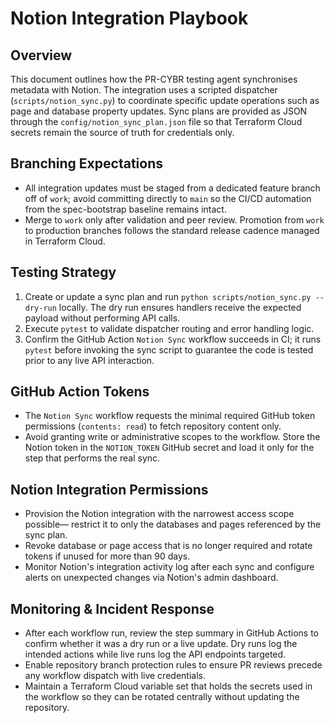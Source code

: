 # Notion Integration Playbook

## Overview
This document outlines how the PR-CYBR testing agent synchronises metadata with
Notion. The integration uses a scripted dispatcher (`scripts/notion_sync.py`)
to coordinate specific update operations such as page and database property
updates. Sync plans are provided as JSON through the
`config/notion_sync_plan.json` file so that Terraform Cloud secrets remain the
source of truth for credentials only.

## Branching Expectations
* All integration updates must be staged from a dedicated feature branch off of
  `work`; avoid committing directly to `main` so the CI/CD automation from the
  spec-bootstrap baseline remains intact.
* Merge to `work` only after validation and peer review. Promotion from `work`
  to production branches follows the standard release cadence managed in
  Terraform Cloud.

## Testing Strategy
1. Create or update a sync plan and run `python scripts/notion_sync.py --dry-run`
   locally. The dry run ensures handlers receive the expected payload without
   performing API calls.
2. Execute `pytest` to validate dispatcher routing and error handling logic.
3. Confirm the GitHub Action `Notion Sync` workflow succeeds in CI; it runs
   `pytest` before invoking the sync script to guarantee the code is tested
   prior to any live API interaction.

## GitHub Action Tokens
* The `Notion Sync` workflow requests the minimal required GitHub token
  permissions (`contents: read`) to fetch repository content only.
* Avoid granting write or administrative scopes to the workflow. Store the
  Notion token in the `NOTION_TOKEN` GitHub secret and load it only for the step
  that performs the real sync.

## Notion Integration Permissions
* Provision the Notion integration with the narrowest access scope possible—
  restrict it to only the databases and pages referenced by the sync plan.
* Revoke database or page access that is no longer required and rotate tokens
  if unused for more than 90 days.
* Monitor Notion's integration activity log after each sync and configure alerts
  on unexpected changes via Notion's admin dashboard.

## Monitoring & Incident Response
* After each workflow run, review the step summary in GitHub Actions to confirm
  whether it was a dry run or a live update. Dry runs log the intended actions
  while live runs log the API endpoints targeted.
* Enable repository branch protection rules to ensure PR reviews precede any
  workflow dispatch with live credentials.
* Maintain a Terraform Cloud variable set that holds the secrets used in the
  workflow so they can be rotated centrally without updating the repository.
